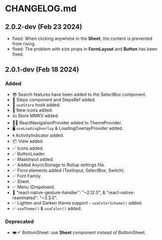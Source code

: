 # CHANGELOG.md

## 2.0.2-dev (Feb 23 2024)

- fixed: When clicking anywhere in the **Sheet**, the content is prevented from rising.
- fixed: The problem with size props in **FormLayout** and **Button** has been fixed.

## 2.0.1-dev (Feb 18 2024)

### Added

- 😎 Search features have been added to the SelectBox component.
- 🚢 Steps component and StepsRef added.
- 🏬 `useStore` hook added.
- 🥰 New icons added.
- 👍 Store MMKV added.
- 😶‍🌫️ ReactNavigationProvider added to ThemeProvider.
- 🖥️ `useLoadingOverlay` & LoadingOverlayProvider added.
- 🌀 ActivityIndicator added.
- 📦 View added.
- ✅ Icons added.
- ✅ ButtonLoader.
- ✅ MaskInput added.
- ✅ Added AsyncStorage to Rollup settings file.
- ✅ Form elements added (TextInput, SelectBox, Switch).
- ✅ Font Family.
- ✅ Sheet.
- ✅ Menu (Dropdown).
- 🦮 "react-native-gesture-handler": "~2.12.0", & "react-native-reanimated": "~3.3.0".
- ✅ Lighten and Darken theme support - `useColorScheme()` added.
- ✅ `useTheme()` & `useColor()` added.

### Deprecated

- ❤️‍🩹 BottomSheet: use **Sheet** component instead of BottomSheet.
